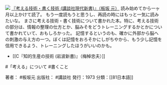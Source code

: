 
[![](https://images-fe.ssl-images-amazon.com/images/I/41SQ3NM1D7L._SL160_.jpg)](http://www.amazon.co.jp/exec/obidos/ASIN/4061157272/choiyaki81-22/ref=nosim)
[『考える技術・書く技術 (講談社現代新書)』（板坂 元）](http://www.amazon.co.jp/exec/obidos/ASIN/4061157272/choiyaki81-22/ref=nosim)
読み始めてから一ヶ月以上かけて読了。
もう一度読もうと思うし、再読の時にはもっと一気に読みたいな。
まさに考える技術・書く技術について書かれた本。特に、考える技術の部分は、情報の整理の仕方とか、脳みそをどうトレーニングするかとかについて書かれていて、おもしろかった。
記憶するというのも、確かに外部から脳への刺激の与え方の一つ。ぼくは記憶をおろそかにしがちやから、もう少し記憶を信用できるよう、トレーニングしたほうがいいのかも。

- [[C『知的生産の技術 (岩波新書)』（梅棹忠夫）]]

#「考える」について #書くこと 

著者： #板坂元 
出版社： #講談社
発行：1973
分類：[[81日本語]]
